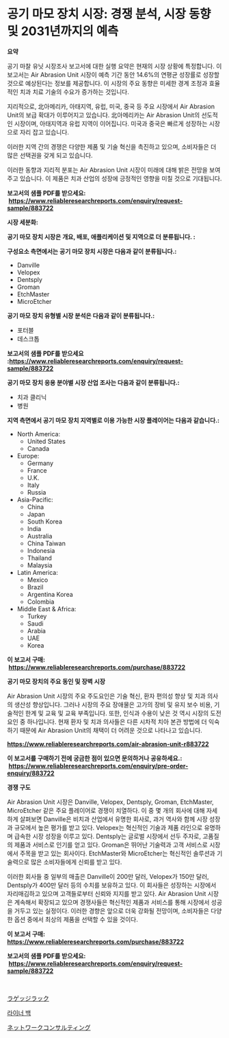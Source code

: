 <p><h1>공기 마모 장치 시장: 경쟁 분석, 시장 동향 및 2031년까지의 예측</h1></p><p><strong>요약</strong></p>
<p><p>공기 마찰 유닛 시장조사 보고서에 대한 실행 요약은 현재의 시장 상황에 특정합니다. 이 보고서는 Air Abrasion Unit 시장이 예측 기간 동안 14.6%의 연평균 성장률로 성장할 것으로 예상된다는 정보를 제공합니다. 이 시장의 주요 동향은 미세한 경계 조정과 효율적인 치과 치료 기술의 수요가 증가하는 것입니다.</p><p>지리적으로, 北아메리카, 아태지역, 유럽, 미국, 중국 등 주요 시장에서 Air Abrasion Unit의 보급 확대가 이루어지고 있습니다. 北아메리카는 Air Abrasion Unit의 선도적인 시장이며, 아태지역과 유럽 지역이 이어집니다. 미국과 중국은 빠르게 성장하는 시장으로 자리 잡고 있습니다.</p><p>이러한 지역 간의 경쟁은 다양한 제품 및 기술 혁신을 촉진하고 있으며, 소비자들은 더 많은 선택권을 갖게 되고 있습니다.</p><p>이러한 동향과 지리적 분포는 Air Abrasion Unit 시장이 미래에 대해 밝은 전망을 보여주고 있습니다. 이 제품은 치과 산업의 성장에 긍정적인 영향을 미칠 것으로 기대됩니다.</p></p>
<p><strong>보고서의 샘플 PDF를 받으세요: &nbsp;<a href="https://www.reliableresearchreports.com/enquiry/request-sample/883722">https://www.reliableresearchreports.com/enquiry/request-sample/883722</a></strong></p>
<p><strong>시장 세분화:</strong></p>
<p><strong> 공기 마모 장치 시장은 개요, 배포, 애플리케이션 및 지역으로 더 분류됩니다. :</strong></p>
<p><strong>구성요소 측면에서는 공기 마모 장치 시장은 다음과 같이 분류됩니다.:</strong></p>
<p><ul><li>Danville</li><li>Velopex</li><li>Dentsply</li><li>Groman</li><li>EtchMaster</li><li>MicroEtcher</li></ul></p>
<p><strong> 공기 마모 장치 유형별 시장 분석은 다음과 같이 분류됩니다.:</strong></p>
<p><ul><li>포터블</li><li>데스크톱</li></ul></p>
<p><strong>보고서의 샘플 PDF를 받으세요 :<a href="https://www.reliableresearchreports.com/enquiry/request-sample/883722">https://www.reliableresearchreports.com/enquiry/request-sample/883722</a></strong></p>
<p><strong> 공기 마모 장치 응용 분야별 시장 산업 조사는 다음과 같이 분류됩니다.:</strong></p>
<p><ul><li>치과 클리닉</li><li>병원</li></ul></p>
<p><strong>지역 측면에서 공기 마모 장치 지역별로 이용 가능한 시장 플레이어는 다음과 같습니다.:</strong></p>
<p><ul>
    <li>
        North America:
        <ul>
            <li>United States</li>
            <li>Canada</li>
        </ul>
    </li>
    <li>
        Europe:
        <ul>
            <li>Germany</li>
            <li>France</li>
            <li>U.K.</li>
            <li>Italy</li>
            <li>Russia</li>
        </ul>
    </li>
    <li>
        Asia-Pacific:
        <ul>
            <li>China</li>
            <li>Japan</li>
            <li>South Korea</li>
            <li>India</li>
            <li>Australia</li>
            <li>China Taiwan</li>
            <li>Indonesia</li>
            <li>Thailand</li>
            <li>Malaysia</li>
        </ul>
    </li>
    <li>
        Latin America:
        <ul>
            <li>Mexico</li>
            <li>Brazil</li>
            <li>Argentina Korea</li>
            <li>Colombia</li>
        </ul>
    </li>
    <li>
        Middle East & Africa:
        <ul>
            <li>Turkey</li>
            <li>Saudi</li>
            <li>Arabia</li>
            <li>UAE</li>
            <li>Korea</li>
        </ul>
    </li>
    </ul></p>
<p><strong>이 보고서 구매: &nbsp;<a href="https://www.reliableresearchreports.com/purchase/883722">https://www.reliableresearchreports.com/purchase/883722</a></strong></p>
<p><strong>공기 마모 장치의 주요 동인 및 장벽 시장</strong></p>
<p><p>Air Abrasion Unit 시장의 주요 주도요인은 기술 혁신, 환자 편의성 향상 및 치과 의사의 생산성 향상입니다. 그러나 시장의 주요 장애물은 고가의 장비 및 유지 보수 비용, 기술적인 한계 및 교육 및 교육 부족입니다. 또한, 인식과 수용이 낮은 것 역시 시장의 도전 요인 중 하나입니다. 현재 환자 및 치과 의사들은 다른 시차적 치아 본관 방법에 더 익숙하기 때문에 Air Abrasion Unit의 채택이 더 어려운 것으로 나타나고 있습니다.</p></p>
<p><strong><a href="https://www.reliableresearchreports.com/air-abrasion-unit-r883722">https://www.reliableresearchreports.com/air-abrasion-unit-r883722</a></strong></p>
<p><strong>이 보고서를 구매하기 전에 궁금한 점이 있으면 문의하거나 공유하세요.: &nbsp;<a href="https://www.reliableresearchreports.com/enquiry/pre-order-enquiry/883722">https://www.reliableresearchreports.com/enquiry/pre-order-enquiry/883722</a></strong></p>
<p><strong>경쟁 구도</strong></p>
<p><p>Air Abrasion Unit 시장은 Danville, Velopex, Dentsply, Groman, EtchMaster, MicroEtcher 같은 주요 플레이어로 경쟁이 치열하다. 이 중 몇 개의 회사에 대해 자세하게 살펴보면 Danville은 비치과 산업에서 유명한 회사로, 과거 역사와 함께 시장 성장과 규모에서 높은 평가를 받고 있다. Velopex는 혁신적인 기술과 제품 라인으로 유명하며 급속한 시장 성장을 이루고 있다. Dentsply는 글로벌 시장에서 선두 주자로, 고품질의 제품과 서비스로 인기를 얻고 있다. Groman은 뛰어난 기술력과 고객 서비스로 시장에서 주목을 받고 있는 회사이다. EtchMaster와 MicroEtcher는 혁신적인 솔루션과 기술력으로 많은 소비자들에게 신뢰를 받고 있다.</p><p>이러한 회사들 중 일부의 매출은 Danville이 200만 달러, Velopex가 150만 달러, Dentsply가 400만 달러 등의 수치를 보유하고 있다. 이 회사들은 성장하는 시장에서 자리매김하고 있으며 고객들로부터 신뢰와 지지를 받고 있다. Air Abrasion Unit 시장은 계속해서 확장되고 있으며 경쟁사들은 혁신적인 제품과 서비스를 통해 시장에서 성공을 거두고 있는 실정이다. 이러한 경향은 앞으로 더욱 강화될 전망이며, 소비자들은 다양한 옵션 중에서 최상의 제품을 선택할 수 있을 것이다.</p></p>
<p><strong>이 보고서 구매: &nbsp; <a href="https://www.reliableresearchreports.com/purchase/883722">https://www.reliableresearchreports.com/purchase/883722</a></strong></p>
<p><strong>보고서의 샘플 PDF를 받으세요: &nbsp;<a href="https://www.reliableresearchreports.com/enquiry/request-sample/883722">https://www.reliableresearchreports.com/enquiry/request-sample/883722</a></strong><strong></strong></p>
<p>&nbsp;</p>
<p><p><a href="https://medium.com/@johneahan44556754/%E3%82%B9%E3%83%BC%E3%83%84%E3%82%B1%E3%83%BC%E3%82%B9%E3%83%A9%E3%83%83%E3%82%AF%E3%81%AE%E5%B8%82%E5%A0%B4%E8%AA%BF%E6%9F%BB%E3%83%AC%E3%83%9D%E3%83%BC%E3%83%88-%E3%81%9D%E3%81%AE%E6%AD%B4%E5%8F%B2%E3%81%8A%E3%82%88%E3%81%B32024%E5%B9%B4%E3%81%8B%E3%82%892031%E5%B9%B4%E3%81%BE%E3%81%A7%E3%81%AE%E4%BA%88%E6%B8%AC-f3065e0048d8">ラゲッジラック</a></p><p><a href="https://medium.com/@lilmama456456/%EB%9D%BC%EC%9D%B4%EB%84%88-%EB%B0%B1-%EC%8B%9C%EC%9E%A5-%EC%A7%80%ED%91%9C-%ED%95%B4%EC%84%9D-%EC%8B%9C%EC%9E%A5-%EC%A0%90%EC%9C%A0%EC%9C%A8-%ED%8A%B8%EB%A0%8C%EB%93%9C-%EB%B0%8F-%EC%84%B1%EC%9E%A5-%ED%8C%A8%ED%84%B4-20a13f463deb">라이너 백</a></p><p><a href="https://medium.com/@craigurcottrte8/%E3%83%8D%E3%83%83%E3%83%88%E3%83%AF%E3%83%BC%E3%82%AF%E3%82%B3%E3%83%B3%E3%82%B5%E3%83%AB%E3%83%86%E3%82%A3%E3%83%B3%E3%82%B0%E5%B8%82%E5%A0%B4%E3%81%AE%E6%8C%87%E6%A8%99%E3%82%92%E8%A7%A3%E8%AA%AD%E3%81%99%E3%82%8B-%E5%B8%82%E5%A0%B4%E3%82%B7%E3%82%A7%E3%82%A2-%E3%83%88%E3%83%AC%E3%83%B3%E3%83%89-%E6%88%90%E9%95%B7%E3%83%91%E3%82%BF%E3%83%BC%E3%83%B3-14ad0a10f173">ネットワークコンサルティング</a></p></p>